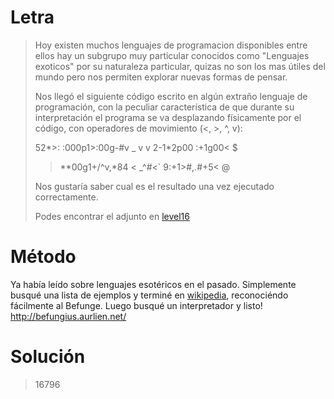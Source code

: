 # Letra
> Hoy existen muchos lenguajes de programacion disponibles entre ellos hay un subgrupo muy particular conocidos como "Lenguajes exoticos" por su naturaleza particular, quizas no son los mas útiles del mundo pero nos permiten explorar nuevas formas de pensar.
>
> Nos llegó el siguiente código escrito en algún extraño lenguaje de programación, con la peculiar característica de que durante su interpretación el programa se va desplazando físicamente por el código, con operadores de movimiento (<, >, ^, v):
>
> 52*>: :000p1>\:00g-#v _ v
>   v 2-1*2p00 :+1g00\<   $
>   > **00g1+/^v,*84      <
>   _^#<`  9:+1>#,.#+5<   @
>
> Nos gustaría saber cual es el resultado una vez ejecutado correctamente.
>
> Podes encontrar el adjunto en [level16](level16.txt)

# Método

Ya había leído sobre lenguajes esotéricos en el pasado. Simplemente busqué una lista de ejemplos y terminé en [wikipedia](https://en.wikipedia.org/wiki/Esoteric_programming_language#Examples), reconociéndo fácilmente al Befunge.
Luego busqué un interpretador y listo!
http://befungius.aurlien.net/

# Solución

> 16796
